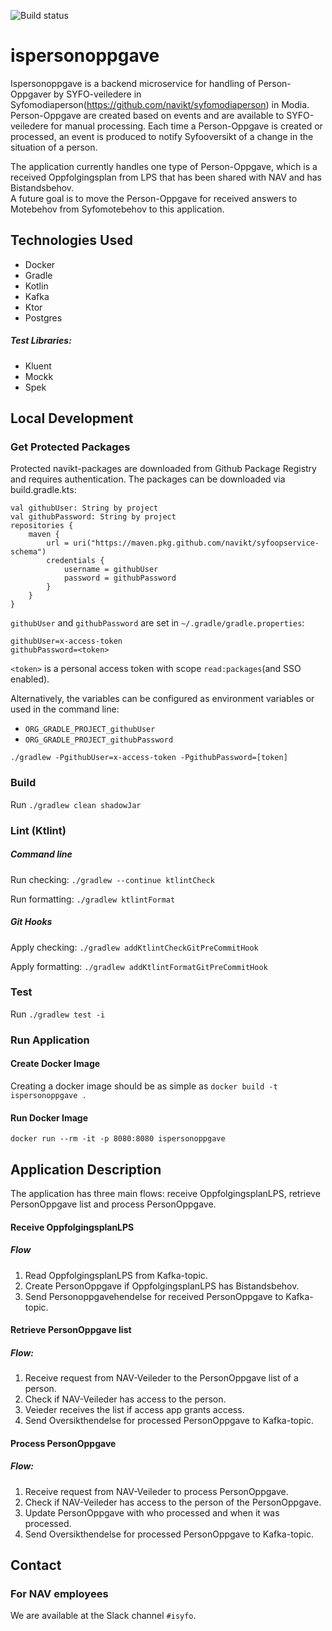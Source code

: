 ![Build status](https://github.com/navikt/ispersonoppgave/workflows/main/badge.svg?branch=master)

[comment]: <> (TODO: Fiks Readme: Flyt for dialogmotesvar/statusendring. Info om cutoff)
# ispersonoppgave
Ispersonoppgave is a backend microservice for handling of Person-Oppgaver by SYFO-veiledere in Syfomodiaperson(https://github.com/navikt/syfomodiaperson) in Modia.
Person-Oppgave are created based on events and are available to SYFO-veiledere for manual processing.
Each time a Person-Oppgave is created or processed, an event is produced to notify Syfooversikt of a change in the situation of a person.

The application currently handles one type of Person-Oppgave, which is a received Oppfolgingsplan from LPS that has been shared with NAV and has Bistandsbehov.\
A future goal is to move the Person-Oppgave for received answers to Motebehov from Syfomotebehov to this application.

## Technologies Used
* Docker
* Gradle
* Kotlin
* Kafka
* Ktor
* Postgres

##### Test Libraries:
* Kluent
* Mockk
* Spek

## Local Development

### Get Protected Packages
Protected navikt-packages are downloaded from Github Package Registry and requires authentication.
The packages can be downloaded via build.gradle.kts:
```
val githubUser: String by project
val githubPassword: String by project
repositories {
    maven {
        url = uri("https://maven.pkg.github.com/navikt/syfoopservice-schema")
        credentials {
            username = githubUser
            password = githubPassword
        }
    }
}
```

`githubUser` and `githubPassword` are set in `~/.gradle/gradle.properties`:

```
githubUser=x-access-token
githubPassword=<token>
```

`<token>` is a personal access token with scope `read:packages`(and SSO enabled).

Alternatively, the variables can be configured as environment variables or used in the command line:

* `ORG_GRADLE_PROJECT_githubUser`
* `ORG_GRADLE_PROJECT_githubPassword`

```
./gradlew -PgithubUser=x-access-token -PgithubPassword=[token]
```

### Build
Run `./gradlew clean shadowJar`

### Lint (Ktlint)
##### Command line
Run checking: `./gradlew --continue ktlintCheck`

Run formatting: `./gradlew ktlintFormat`
##### Git Hooks
Apply checking: `./gradlew addKtlintCheckGitPreCommitHook`

Apply formatting: `./gradlew addKtlintFormatGitPreCommitHook`

### Test
Run `./gradlew test -i`

### Run Application

#### Create Docker Image
Creating a docker image should be as simple as `docker build -t ispersonoppgave .`

#### Run Docker Image
`docker run --rm -it -p 8080:8080 ispersonoppgave`

## Application Description
The application has three main flows:
receive OppfolgingsplanLPS, retrieve PersonOppgave list and process PersonOppgave.

#### Receive OppfolgingsplanLPS
##### Flow
1. Read OppfolgingsplanLPS from Kafka-topic.
2. Create PersonOppgave if OppfolgingsplanLPS has Bistandsbehov.
3. Send Personoppgavehendelse for received PersonOppgave to Kafka-topic.

#### Retrieve PersonOppgave list
##### Flow:
1. Receive request from NAV-Veileder to the PersonOppgave list of a person.
2. Check if NAV-Veileder has access to the person.
3. Veieder receives the list if access app grants access.
4. Send Oversikthendelse for processed PersonOppgave to Kafka-topic.

#### Process PersonOppgave
##### Flow:
1. Receive request from NAV-Veileder to process PersonOppgave.
2. Check if NAV-Veileder has access to the person of the PersonOppgave.
2. Update PersonOppgave with who processed and when it was processed.
3. Send Oversikthendelse for processed PersonOppgave to Kafka-topic.

## Contact

### For NAV employees

We are available at the Slack channel `#isyfo`.
